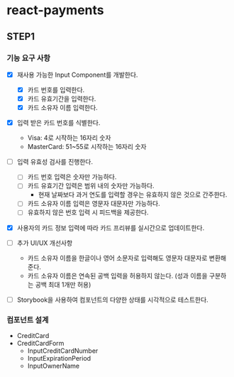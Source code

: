 # react-payments

## STEP1

### 기능 요구 사항

- [x] 재사용 가능한 Input Component를 개발한다.

  - [x] 카드 번호를 입력한다.
  - [x] 카드 유효기간을 입력한다.
  - [x] 카드 소유자 이름 입력한다.

- [x] 입력 받은 카드 번호를 식별한다.

  - Visa: 4로 시작하는 16자리 숫자
  - MasterCard: 51~55로 시작하는 16자리 숫자

- [ ] 입력 유효성 검사를 진행한다.

  - [ ] 카드 번호 입력은 숫자만 가능하다.
  - [ ] 카드 유효기간 입력은 범위 내의 숫자만 가능하다.
    - 현재 날짜보다 과거 연도를 입력할 경우는 유효하지 않은 것으로 간주한다.
  - [ ] 카드 소유자 이름 입력은 영문자 대문자만 가능하다.
  - [ ] 유효하지 않은 번호 입력 시 피드백을 제공한다.

- [x] 사용자의 카드 정보 입력에 따라 카드 프리뷰를 실시간으로 업데이트한다.

- [ ] 추가 UI/UX 개선사항

  - 카드 소유자 이름을 한글이나 영어 소문자로 입력해도 영문자 대문자로 변환해준다.
  - 카드 소유자 이름은 연속된 공백 입력을 허용하지 않는다. (성과 이름을 구분하는 공백 최대 1개만 허용)

- [ ] Storybook을 사용하여 컴포넌트의 다양한 상태를 시각적으로 테스트한다.

### 컴포넌트 설계

- CreditCard
- CreditCardForm
  - InputCreditCardNumber
  - InputExpirationPeriod
  - InputOwnerName
